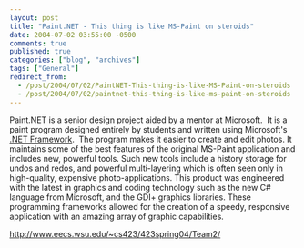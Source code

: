 ```yaml
---
layout: post
title: "Paint.NET - This thing is like MS-Paint on steroids"
date: 2004-07-02 03:55:00 -0500
comments: true
published: true
categories: ["blog", "archives"]
tags: ["General"]
redirect_from: 
  - /post/2004/07/02/PaintNET-This-thing-is-like-MS-Paint-on-steroids
  - /post/2004/07/02/paintnet-this-thing-is-like-ms-paint-on-steroids
---
```

<!-- more -->
<p>
Paint.NET is a senior design project aided by a mentor at Microsoft.&nbsp; It is a paint program designed entirely by students and written using Microsoft&#39;s <a href="http://www.microsoft.com/net/" target="_blank" title="Microsoft .NET Framework">.NET Framework</a>.&nbsp; The program makes it easier to create and edit photos. It maintains some of the best features of the original MS-Paint application and includes new, powerful tools. Such new tools include a history storage for undos and redos, and powerful multi-layering which is often seen only in high-quality, expensive photo-applications. This product was engineered with the latest in graphics and coding technology such as the new C# language from Microsoft, and the GDI+ graphics libraries. These programming frameworks allowed for the creation of a speedy, responsive application with an amazing array of graphic capabilities. 
</p>
<p>
<a href="http://www.eecs.wsu.edu/~cs423/423spring04/Team2/">http://www.eecs.wsu.edu/~cs423/423spring04/Team2/</a>
</p>
<p>
&nbsp;
</p>
<img src="/images/postsPaintDotNET10_nsx.jpg" alt="" />
